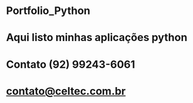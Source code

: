# Portfolio_Python
# Aqui listo minhas aplicações python
# Contato (92) 99243-6061
# contato@celtec.com.br
